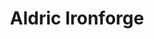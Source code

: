---
layout: reference
category: person
title: Aldric Ironforge
species: Dwarf
aspects:
  - name: Master Smith of Metal and Magic
    known: true
  - name: Perfection Comes at a Price
  - name: Anvil and Flame, My Tools of War
  - name: Built Like a Forge
  - name: Old Codes, New Problems
sections:
  - title: Appearance 
    content: >-
      Aldric is stocky, with a soot-stained beard and powerful arms. His mechanical gauntlets help him handle heavy
      tools, and his goggles reflect the glow of welding sparks.
  - title: Background
    content: >-
      Descended from the legendary dwarves who crafted the first star drives, Aldric is a master smith and engineer.
      He operates a workshop in Haven, designing weapons, armor, and machinery for the locals.
---